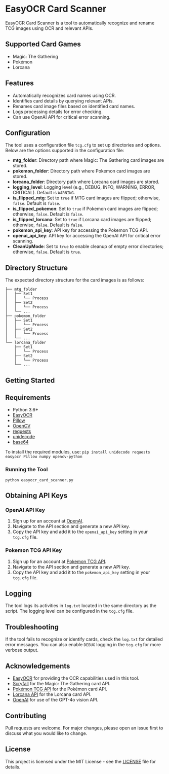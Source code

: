 # EasyOCR Card Scanner

EasyOCR Card Scanner is a tool to automatically recognize and rename TCG images using OCR and relevant APIs.

## Supported Card Games
- Magic: The Gathering
- Pokémon
- Lorcana

## Features
- Automatically recognizes card names using OCR.
- Identifies card details by querying relevant APIs.
- Renames card image files based on identified card names.
- Logs processing details for error checking.
- Can use OpenAI API for critical error scanning.

## Configuration
The tool uses a configuration file `tcg.cfg` to set up directories and options. Below are the options supported in the configuration file:

- **mtg_folder**: Directory path where Magic: The Gathering card images are stored.
- **pokemon_folder**: Directory path where Pokemon card images are stored.
- **lorcana_folder**: Directory path where Lorcana card images are stored.
- **logging_level**: Logging level (e.g., DEBUG, INFO, WARNING, ERROR, CRITICAL). Default is `WARNING`.
- **is_flipped_mtg**: Set to `true` if MTG card images are flipped; otherwise, `false`. Default is `false`.
- **is_flipped_pokemon**: Set to `true` if Pokemon card images are flipped; otherwise, `false`. Default is `false`.
- **is_flipped_lorcana**: Set to `true` if Lorcana card images are flipped; otherwise, `false`. Default is `false`.
- **pokemon_api_key**: API key for accessing the Pokemon TCG API.
- **openai_api_key**: API key for accessing the OpenAI API for critical error scanning.
- **CleanUpMode**: Set to `true` to enable cleanup of empty error directories; otherwise, `false`. Default is `true`.

## Directory Structure
The expected directory structure for the card images is as follows:

```
├── mtg_folder
│   ├── Set1
│   │   └── Process
│   ├── Set2
│   │   └── Process
│   └── ...
├── pokemon_folder
│   ├── Set1
│   │   └── Process
│   ├── Set2
│   │   └── Process
│   └── ...
└── lorcana_folder
    ├── Set1
    │   └── Process
    ├── Set2
    │   └── Process
    └── ...
```

## Getting Started

## Requirements
- Python 3.6+
- [EasyOCR](https://github.com/JaidedAI/EasyOCR)
- [Pillow](https://pillow.readthedocs.io/en/stable/)
- [OpenCV](https://opencv.org/)
- [requests](https://docs.python-requests.org/en/master/)
- [unidecode](https://pypi.org/project/Unidecode/)
- [base64](https://docs.python.org/3/library/base64.html)


To install the required modules, use:
`pip install unidecode requests easyocr Pillow numpy opencv-python`

### Running the Tool

`python easyocr_card_scanner.py`

## Obtaining API Keys

### OpenAI API Key
1. Sign up for an account at [OpenAI](https://www.openai.com/).
2. Navigate to the API section and generate a new API key.
3. Copy the API key and add it to the `openai_api_key` setting in your `tcg.cfg` file.

### Pokemon TCG API Key
1. Sign up for an account at [Pokemon TCG API](https://pokemontcg.io/).
2. Navigate to the API section and generate a new API key.
3. Copy the API key and add it to the `pokemon_api_key` setting in your `tcg.cfg` file.


## Logging
The tool logs its activities in `log.txt` located in the same directory as the script. The logging level can be configured in the `tcg.cfg` file.

## Troubleshooting
If the tool fails to recognize or identify cards, check the `log.txt` for detailed error messages. You can also enable `DEBUG` logging in the `tcg.cfg` for more verbose output.

## Acknowledgements
- [EasyOCR](https://github.com/JaidedAI/EasyOCR) for providing the OCR capabilities used in this tool.
- [Scryfall](https://scryfall.com/docs/api) for the Magic: The Gathering card API.
- [Pokémon TCG API](https://dev.pokemontcg.io/) for the Pokémon card API.
- [Lorcana API](https://lorcana-api.com/) for the Lorcana card API.
- [OpenAI](https://www.openai.com/) for use of the GPT-4o vision API.

## Contributing
Pull requests are welcome. For major changes, please open an issue first to discuss what you would like to change.

## License
This project is licensed under the MIT License - see the [LICENSE](LICENSE) file for details.
